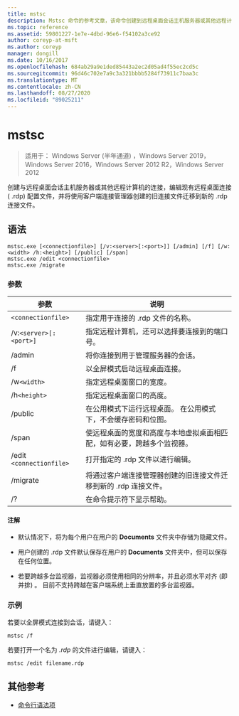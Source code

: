 ```yaml
---
title: mstsc
description: Mstsc 命令的参考文章，该命令创建到远程桌面会话主机服务器或其他远程计算机的连接，编辑现有远程桌面连接 ( .rdp) 配置文件，并将使用客户端连接管理器创建的旧连接文件迁移到新的 .rdp 连接文件。
ms.topic: reference
ms.assetid: 59801227-1e7e-4dbd-96e6-f54102a3ce92
author: coreyp-at-msft
ms.author: coreyp
manager: dongill
ms.date: 10/16/2017
ms.openlocfilehash: 684ab29a9e1ded85443a2ec2d05ad4f55ec2cd5c
ms.sourcegitcommit: 96d46c702e7a9c3a321bbbb5284f73911c7baa3c
ms.translationtype: MT
ms.contentlocale: zh-CN
ms.lasthandoff: 08/27/2020
ms.locfileid: "89025211"
---
```

# <a name="mstsc"></a>mstsc

> 适用于： Windows Server (半年通道) ，Windows Server 2019，Windows Server 2016，Windows Server 2012 R2，Windows Server 2012

创建与远程桌面会话主机服务器或其他远程计算机的连接，编辑现有远程桌面连接 ( .rdp) 配置文件，并将使用客户端连接管理器创建的旧连接文件迁移到新的 .rdp 连接文件。

## <a name="syntax"></a>语法

```
mstsc.exe [<connectionfile>] [/v:<server>[:<port>]] [/admin] [/f] [/w:<width> /h:<height>] [/public] [/span]
mstsc.exe /edit <connectionfile>
mstsc.exe /migrate
```

### <a name="parameters"></a>参数

| 参数 | 说明 |
| --------- | ------------|
| `<connectionfile>` | 指定用于连接的 .rdp 文件的名称。 |
| /v:`<server>[:<port>]` | 指定远程计算机，还可以选择要连接到的端口号。 |
| /admin | 将你连接到用于管理服务器的会话。 |
| /f | 以全屏模式启动远程桌面连接。 |
| /w`<width>` | 指定远程桌面窗口的宽度。 |
| /h`<height>` | 指定远程桌面窗口的高度。 |
| /public | 在公用模式下运行远程桌面。 在公用模式下，不会缓存密码和位图。 |
| /span | 使远程桌面的宽度和高度与本地虚拟桌面相匹配，如有必要，跨越多个监视器。 |
| /edit `<connectionfile>` | 打开指定的 .rdp 文件以进行编辑。 |
| /migrate | 将通过客户端连接管理器创建的旧连接文件迁移到新的 .rdp 连接文件。 |
| /? | 在命令提示符下显示帮助。 |

#### <a name="remarks"></a>注解

- 默认情况下，将为每个用户在用户的 **Documents** 文件夹中存储为隐藏文件。

- 用户创建的 .rdp 文件默认保存在用户的 **Documents** 文件夹中，但可以保存在任何位置。

- 若要跨越多台监视器，监视器必须使用相同的分辨率，并且必须水平对齐 (即并排) 。 目前不支持跨越在客户端系统上垂直放置的多台监视器。

### <a name="examples"></a>示例

若要以全屏模式连接到会话，请键入：

```
mstsc /f
```

若要打开一个名为 *.rdp* 的文件进行编辑，请键入：

```
mstsc /edit filename.rdp
```

## <a name="additional-references"></a>其他参考

- [命令行语法项](command-line-syntax-key.md)
